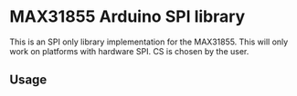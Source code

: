 # MAX31855 Arduino SPI library
This is an SPI only library implementation for the MAX31855. This will only work on platforms with hardware SPI. CS is chosen by the user.

## Usage
